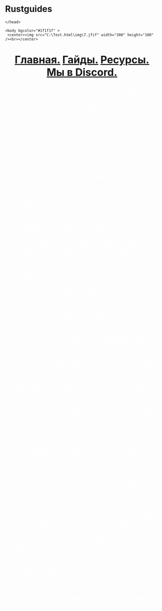 # Rustguides
<!DOCTYPE html>
<html>
	<meta charset="UTF-8">
    <head> <title>Гайды по Rust для новичков</title> 


	</head>
	 
    <body bgcolor="#1f1f1f" >
	 <center><img src="C:\Test.html\img\7.jfif" width="300" height="100" /><br></center>
   <font color="white"><center><h1><div class="sidebar">
         <font color="red"><big><a href="#main"><i class="fa fa-fw fa-main"></i> Главная.</a></big></font>
         <font color="red"><big><a href="#guides"><i class="fa fa-fw fa-wrench"></i>Гайды.</a></big></font>
         <font color="red"><big><a href="#clients" target="_blank"><i class="fa fa-fw fa-user"></i> Ресурсы.</a></big></font>
        <font color="red"> <big><a href="https://discord.gg/3zfzWgQw" target="_blank"><i class="fa fa-fw fa-envelope"></i>Мы в Discord.</a><br></big></ul></div></h1></center></font>
   <big><p><center><font color="white">Rust- это очень вариативная игра в которой ты можешь делать что угодно. Хочешь сиди часами с двушкой под дверью соседа .Хочешь рейди соседей и участвуй в крутых битвах. А если ты не любишь пвп то рыбалка и огородничество тебе в помощь.</p> </font></center></big>

 			<div class="hero-video transition-header" >


     <center><video   position: absolute;
  top= 0;
  left= 0;
  width= 65%;
  height= 1%;
  -o-object-fit= cover;
     object-fit= cover;
  -o-object-position= center;
     object-position= center;
 autoplay muted loop playsinline>
         <source src="https://files.facepunch.com/paddy/20210324/rust_site2021_hero_v002.mp4" type="video/mp4" />
      </video></center></div>



<div class="main">
   <big><p><center><font color="white">Rust это  компьютерная игра в жанре симулятора выживания, была создана независимой британской студией Facepunch, возглавляемое c 2014 года Гарри Ньюмэном.</p> </font></center></big>

   <big><p><em><center><font color="white">В 2014 году разрабатываемая игра была переведена на новый игровой движок. Версия на старом движке стала именоваться Legacy, а новая получила название Experimental. 6 октября 2016 года из клиентской части игры была удалена возможность запуска версии Legacy.</p> </em></font></center></big>
   <big><p><center><font color="white">Новая версия игры глубоко отличается от Legacy, во многом благодаря новой версии движка Unity.</p> </font></center></big>
   <big><p><center><font color="white">Хотя большинство предметов, бывших в Legacy, перенесены в новую версию, многие из них были изменены. Появились и новые виды различного снаряжения.</p> </font></center></big>
   <big><p><center><font color="white">Также, в новой версии была изменена система строительства — проработана система гниения построек и добавлен показатель устойчивости, что не позволит игрокам строить огромные «замки до небес». К тому же добавлены двойные двери, люки, лестницы и ограждения.</p> </font></center></big>
   <big><p><center><font color="white">На многих игровых серверах карта процедурно-генерируемая. Это означает, что в игре отсутствует единая игровая карта для всех игровых серверов.</p> </font></center></big>
   <big><p><em><center><font color="white">Система чертежей, как в Legacy, вносила в игру элемент high-end контента. Были доступны базовые предметы для крафта, но для более серьёзных вещей требовались чертежи.</p> </font></center></big>
   <big><p><center><font color="white">В июле 2016 года была внедрена система опыта. От старой системы чертежей пришлось отказаться, но разработчики оставили возможность вернуться на версию с ней. Игра стала больше похожа на симулятор выживания с элементами классической RPG. Игрок получает опыт и уровень, и может открывать новые предметы для крафта.</p> </em></font></center></big>
   <big><p><center><font color="white">В ноябре 2016 года система опыта была заменена на систему компонентов. Игрокам стал доступен крафт всех вещей, но для некоторых предметов необходимы детали — компоненты.</p> </font></center></big>
   <big><p><center><font color="white">В 2017 году появилась система компонентов плюс чертежи.</p> </em></font></center></big>
   <big><p><center><font color="white">16 июля 2015 года разработчики добавили возможность покупать вещи с раскрасками на торговой площадке Steam и в магазине игры. Данная покупка не даёт никаких преимуществ, а всего лишь изменяет внешний вид предмета в игре.</p> </font></center></big>
   <big><p><em><center><font color="white">В октябре 2016 в Rust была добавлена поддержка Мастерской Steam, что позволило игрокам создавать свои раскраски для предметов.
</p> </font></center></big>
   <big><p><center><font color="white">В сентябре 2017 в игру была возвращена система чертежей, однако разработчики скомбинировали её с системой компонентов. Отныне, изначально для крафта доступны лишь базовые предметы, а для крафта более «продвинутых» — необходимо их изучить.**</p> </font></center></big>
   <big><p><center><font color="white">12 декабря 2019 года, студия Facepunch заблокировала мыши производства A4Tech (Bloody) по VendorID в целях борьбы с «макросами». На официальной странице поддержки игры размещено сообщение о том, что мыши иных производителей остаются незаблокированными, хотя в модельных рядах компаний Razer, Logitech, Corsair, Steelseries, Zowie, HyperX, ROG имеются модели с аналогичным мышам от A4Tech функционалом. Данная ситуация вызвала возмущение многих игроков Rust.</p> </em></font></center></big>
   <big><p><center><font color="white">21 мая 2021 года состоялся релиз Rust на консолях PlayStation 4 и PlayStation 5, а также на Xbox One.</p> </font></center></big> </div>


</body>

</html>
